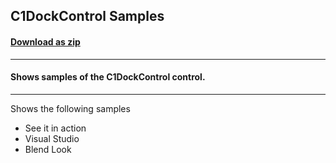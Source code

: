 ## C1DockControl Samples
#### [Download as zip](https://downgit.github.io/#/home?url=https://github.com/GrapeCity/ComponentOne-WPF-Samples/tree/master/\NET_4.5.2\C1.WPF.Docking\CS\DockingSamples)
____
#### Shows samples of the C1DockControl control.
____
Shows the following samples

* See it in action
* Visual Studio
* Blend Look
